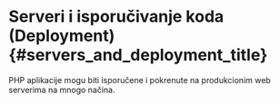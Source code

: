 # Serveri i isporučivanje koda (Deployment) {#servers_and_deployment_title}

PHP aplikacije mogu biti isporučene i pokrenute na produkcionim web serverima na mnogo načina.
